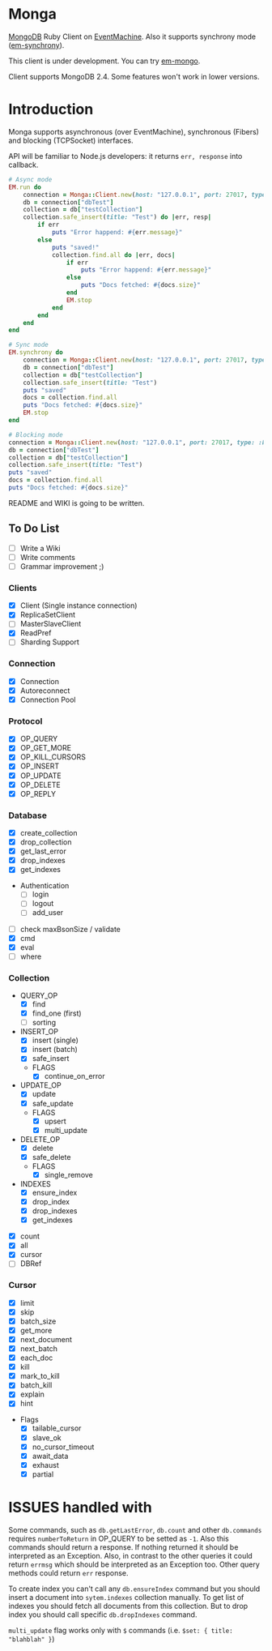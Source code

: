 # Monga

[MongoDB](http://www.mongodb.org/) Ruby Client on [EventMachine](https://github.com/eventmachine/eventmachine). Also it supports synchrony mode ([em-synchrony](https://github.com/igrigorik/em-synchrony)).

This client is under development. You can try [em-mongo](https://github.com/bcg/em-mongo).

Client supports MongoDB 2.4. Some features won't work in lower versions.

# Introduction

Monga supports asynchronous (over EventMachine), synchronous (Fibers) and blocking (TCPSocket) interfaces.

API will be familiar to Node.js developers: it returns `err, response` into callback.

```ruby
# Async mode
EM.run do
    connection = Monga::Client.new(host: "127.0.0.1", port: 27017, type: :em)
    db = connection["dbTest"]
    collection = db["testCollection"]
    collection.safe_insert(title: "Test") do |err, resp|
        if err
            puts "Error happend: #{err.message}"
        else
            puts "saved!"
            collection.find.all do |err, docs|
                if err 
                    puts "Error happend: #{err.message}"
                else
                    puts "Docs fetched: #{docs.size}"
                end
                EM.stop
            end
        end
    end
end

# Sync mode
EM.synchrony do
    connection = Monga::Client.new(host: "127.0.0.1", port: 27017, type: :sync)
    db = connection["dbTest"]
    collection = db["testCollection"]
    collection.safe_insert(title: "Test")
    puts "saved"
    docs = collection.find.all
    puts "Docs fetched: #{docs.size}"
    EM.stop
end

# Blocking mode
connection = Monga::Client.new(host: "127.0.0.1", port: 27017, type: :block)
db = connection["dbTest"]
collection = db["testCollection"]
collection.safe_insert(title: "Test")
puts "saved"
docs = collection.find.all
puts "Docs fetched: #{docs.size}"

```

README and WIKI is going to be written.

## To Do List

* [ ] Write a Wiki
* [ ] Write comments
* [ ] Grammar improvement ;)

### Clients
* [x] Client (Single instance connection)
* [x] ReplicaSetClient
* [ ] MasterSlaveClient
* [x] ReadPref
* [ ] Sharding Support

### Connection
* [x] Connection
* [x] Autoreconnect
* [x] Connection Pool

### Protocol
* [x] OP_QUERY
* [x] OP_GET_MORE
* [x] OP_KILL_CURSORS
* [x] OP_INSERT
* [x] OP_UPDATE
* [x] OP_DELETE
* [x] OP_REPLY

### Database
* [x] create_collection
* [x] drop_collection
* [x] get_last_error
* [x] drop_indexes
* [x] get_indexes
* Authentication
    * [ ] login
    * [ ] logout
    * [ ] add_user
* [ ] check maxBsonSize / validate
* [x] cmd
* [x] eval
* [ ] where

### Collection
* QUERY_OP
    * [x] find
    * [x] find_one (first)
    * [ ] sorting
* INSERT_OP
    * [x] insert (single)
    * [x] insert (batch)
    * [x] safe_insert
    * FLAGS
        * [x] continue_on_error
* UPDATE_OP
    * [x] update
    * [x] safe_update
    * FLAGS
        * [x] upsert
        * [x] multi_update
* DELETE_OP
    * [x] delete
    * [x] safe_delete
    * FLAGS
        * [x] single_remove
* INDEXES
    * [x] ensure_index
    * [x] drop_index
    * [x] drop_indexes
    * [x] get_indexes
* [x] count
* [x] all
* [x] cursor
* [ ] DBRef

### Cursor
* [x] limit
* [x] skip
* [x] batch_size
* [x] get_more
* [x] next_document
* [x] next_batch
* [x] each_doc
* [x] kill
* [x] mark_to_kill
* [x] batch_kill
* [x] explain
* [x] hint
* Flags
    * [x] tailable_cursor
    * [x] slave_ok
    * [x] no_cursor_timeout
    * [x] await_data
    * [x] exhaust
    * [x] partial

# ISSUES handled with

Some commands, such as `db.getLastError`, `db.count` and other `db.commands` requires `numberToReturn` in OP_QUERY to be setted as `-1`. Also this commands should return a response. If nothing returned it should be interpreted as an Exception. Also, in contrast to the other queries it could return `errmsg` which should be interpreted as an Exception too. Other query methods could return `err` response.

To create index you can't call any `db.ensureIndex` command but you should insert a document into `sytem.indexes` collection manually. To get list of indexes you should fetch all documents from this collection. But to drop index you should call specific `db.dropIndexes` command.

`multi_update` flag works only with `$` commands (i.e. `$set: { title: "blahblah" }`)